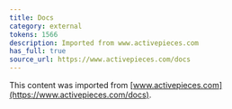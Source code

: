 ```yaml
---
title: Docs
category: external
tokens: 1566
description: Imported from www.activepieces.com
has_full: true
source_url: https://www.activepieces.com/docs
---
```


This content was imported from [www.activepieces.com](https://www.activepieces.com/docs).
